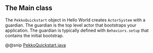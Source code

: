 ## The Main class
 
The `PekkoQuickstart` object in Hello World creates `ActorSystem` with a guardian. 
The guardian is the top level actor that bootstraps your application. The guardian
is typically defined with `Behaviors.setup` that contains the initial bootstrap.
 
@@snip [PekkoQuickstart.java]($g8src$/java/$package$/PekkoQuickstart.java)
 

